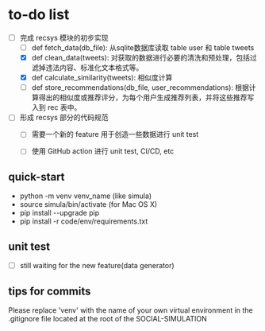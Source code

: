 # to-do list

- [ ] 完成 recsys 模块的初步实现
    - [ ] def fetch_data(db_file): 从sqlite数据库读取 table user 和 table tweets     
    - [x] def clean_data(tweets): 对获取的数据进行必要的清洗和预处理，包括过滤掉违法内容、标准化文本格式等。
    - [x] def calculate_similarity(tweets): 相似度计算
    - [ ] def store_recommendations(db_file, user_recommendations): 根据计算得出的相似度或推荐评分，为每个用户生成推荐列表，并将这些推荐写入到 rec 表中。
- [ ] 形成 recsys 部分的代码规范
    - [ ] 需要一个新的 feature 用于创造一些数据进行 unit test
    - [ ] 使用 GitHub action 进行 unit test, CI/CD, etc
    

## quick-start

- python -m venv venv_name (like simula)
- source simula/bin/activate (for Mac OS X)
- pip install --upgrade pip  
- pip install -r code/env/requirements.txt

## unit test

- [ ] still waiting for the new feature(data generator)

## tips for commits

Please replace 'venv' with the name of your own virtual environment in the .gitignore file located at the root of the SOCIAL-SIMULATION
